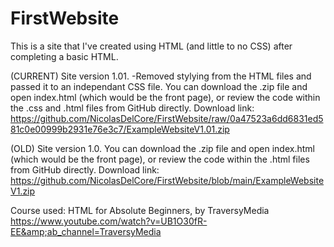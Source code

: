 # FirstWebsite
This is a site that I've created using HTML (and little to no CSS) after completing a basic HTML.

(CURRENT) Site version 1.01.
-Removed stylying from the HTML files and passed it to an independant CSS file.
You can download the .zip file and open index.html (which would be the front page), or review the code within the .css and .html files from GitHub directly.
Download link: https://github.com/NicolasDelCore/FirstWebsite/raw/0a47523a6dd6831ed581c0e00999b2931e76e3c7/ExampleWebsiteV1.01.zip

(OLD) Site version 1.0.
You can download the .zip file and open index.html (which would be the front page), or review the code within the .html files from GitHub directly.
Download link: https://github.com/NicolasDelCore/FirstWebsite/blob/main/ExampleWebsiteV1.zip

Course used: HTML for Absolute Beginners, by TraversyMedia https://www.youtube.com/watch?v=UB1O30fR-EE&amp;ab_channel=TraversyMedia
